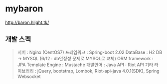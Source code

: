 # mybaron
http://baron.hlight.tk/

개발 스펙
-------------
>	서버 : Nginx (CentOS7)
>	프레임워크 : Spring-boot 2.02
>	DataBase : H2 DB → MYSQL   (6/12 : db안정성 문제로 MYSQL로 교체)
>	ORM framework : JPA
>	Template Engine : Mustache
>	개발언어 : Java
>	API : Riot API
>	기타 라이브러리 : jQuery, bootstrap, Lombok, Riot-api-java 4.0.1(SDK), Spring Websocket

